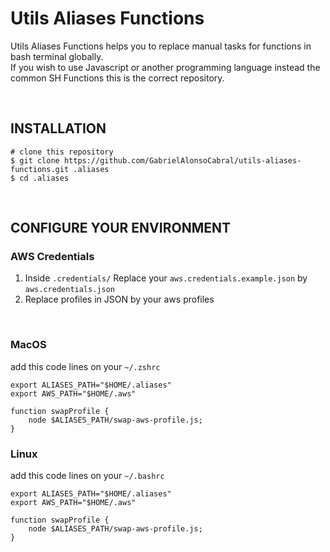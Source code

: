 # Utils Aliases Functions
  Utils Aliases Functions helps you to replace manual tasks for functions in bash terminal globally. <br/>
  If you wish to use Javascript or another programming language instead the common SH Functions this is the correct repository.
  
  <br/>

## INSTALLATION

```
# clone this repository
$ git clone https://github.com/GabrielAlonsoCabral/utils-aliases-functions.git .aliases
$ cd .aliases
```

<br/>

## CONFIGURE YOUR ENVIRONMENT

### AWS Credentials
1. Inside ```.credentials/``` Replace your ```aws.credentials.example.json``` by ```aws.credentials.json```
2. Replace profiles in JSON by your aws profiles

<br/>

### MacOS
add this code lines on your ```~/.zshrc```

```
export ALIASES_PATH="$HOME/.aliases"
export AWS_PATH="$HOME/.aws"        

function swapProfile {
    node $ALIASES_PATH/swap-aws-profile.js;
}
```

### Linux
add this code lines on your ```~/.bashrc```

```
export ALIASES_PATH="$HOME/.aliases"
export AWS_PATH="$HOME/.aws"     

function swapProfile {
    node $ALIASES_PATH/swap-aws-profile.js;
}   
```